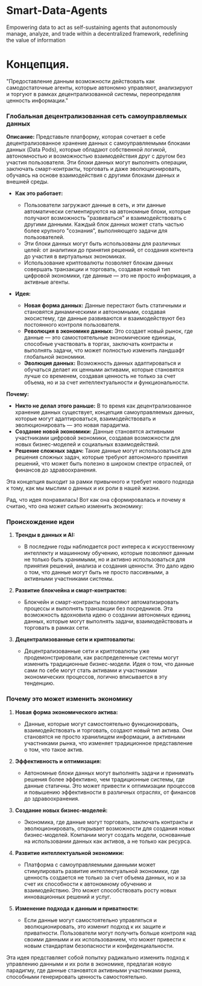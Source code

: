 # Smart-Data-Agents
Empowering data to act as self-sustaining agents that autonomously manage, analyze, and trade within a decentralized framework, redefining the value of information

# Концепция. 
"Предоставление данным возможности действовать как самодостаточные агенты, которые автономно управляют, анализируют и торгуют в рамках децентрализованной системы, переопределяя ценность информации."

### **Глобальная децентрализованная сеть самоуправляемых данных**
   
**Описание:** Представьте платформу, которая сочетает в себе децентрализованное хранение данных с самоуправляемыми блоками данных (Data Pods), которые обладают собственной логикой, автономностью и возможностью взаимодействия друг с другом без участия пользователя. Эти блоки данных могут выполнять операции, заключать смарт-контракты, торговать и даже эволюционировать, обучаясь на основе взаимодействия с другими блоками данных и внешней среды.

- **Как это работает:** 
  - Пользователи загружают данные в сеть, и эти данные автоматически сегментируются на автономные блоки, которые получают возможность "развиваться" и взаимодействовать с другими данными. Каждый блок данных может стать частью более крупного "сознания", выполняющего задачи для пользователей.
  - Эти блоки данных могут быть использованы для различных целей: от аналитики до принятия решений, от создания контента до участия в виртуальных экономиках.
  - Использование криптовалюты позволяет блокам данных совершать транзакции и торговать, создавая новый тип цифровой экономики, где данные — это не просто информация, а активные агенты.

- **Идея:**
  - **Новая форма данных:** Данные перестают быть статичными и становятся динамическими и автономными, создавая экосистему, где данные развиваются и взаимодействуют без постоянного контроля пользователя.
  - **Революция в экономике данных:** Это создает новый рынок, где данные — это самостоятельные экономические единицы, способные участвовать в торгах, заключать контракты и выполнять задачи, что может полностью изменить ландшафт глобальной экономики.
  - **Эволюция данных:** Возможность данных адаптироваться и обучаться делает их ценными активами, которые становятся лучше со временем, создавая ценность не только за счет объема, но и за счет интеллектуальности и функциональности.

**Почему:**
- **Никто не делал этого раньше:** В то время как децентрализованное хранение данных существует, концепция самоуправляемых данных, которые могут адаптироваться, взаимодействовать и эволюционировать — это новая парадигма.
- **Создание новой экономики:** Данные становятся активными участниками цифровой экономики, создавая возможности для новых бизнес-моделей и социальных взаимодействий.
- **Решение сложных задач:** Такие данные могут использоваться для решения сложных задач, которые требуют автономного принятия решений, что может быть полезно в широком спектре отраслей, от финансов до здравоохранения.

Эта концепция выходит за рамки привычного и требует нового подхода к тому, как мы мыслим о данных и их роли в нашей жизни.

Рад, что идея понравилась! Вот как она сформировалась и почему я считаю, что она может сильно изменить экономику:

### **Происхождение идеи**

1. **Тренды в данных и AI:**
   - В последние годы наблюдается рост интереса к искусственному интеллекту и машинному обучению, которые позволяют данным не только быть хранимыми, но и активно использоваться для принятия решений, анализа и создания ценности. Это дало идею о том, что данные могут быть не просто пассивными, а активными участниками системы.

2. **Развитие блокчейна и смарт-контрактов:**
   - Блокчейн и смарт-контракты позволяют автоматизировать процессы и выполнять транзакции без посредников. Эта возможность вдохновила идею о создании автономных единиц данных, которые могут выполнять задачи, взаимодействовать и торговать в рамках сети.

3. **Децентрализованные сети и криптовалюты:**
   - Децентрализованные сети и криптовалюты уже продемонстрировали, как распределенные системы могут изменить традиционные бизнес-модели. Идея о том, что данные сами по себе могут стать активами и участниками экономических процессов, логично вписывается в эту тенденцию.

### **Почему это может изменить экономику**

1. **Новая форма экономического актива:**
   - Данные, которые могут самостоятельно функционировать, взаимодействовать и торговать, создают новый тип актива. Они становятся не просто хранилищем информации, а активными участниками рынка, что изменяет традиционное представление о том, что такое актив.

2. **Эффективность и оптимизация:**
   - Автономные блоки данных могут выполнять задачи и принимать решения более эффективно, чем традиционные системы, где данные статичны. Это может привести к оптимизации процессов и повышению эффективности в различных отраслях, от финансов до здравоохранения.

3. **Создание новых бизнес-моделей:**
   - Экономика, где данные могут торговать, заключать контракты и эволюционировать, открывает возможности для создания новых бизнес-моделей. Компании могут создать модели, основанные на использовании данных как активов, а не только как ресурса.

4. **Развитие интеллектуальной экономики:**
   - Платформа с самоуправляемыми данными может стимулировать развитие интеллектуальной экономики, где ценность создается не только за счет объема данных, но и за счет их способности к автономному обучению и взаимодействию. Это может способствовать росту новых инновационных решений и услуг.

5. **Изменение подхода к данным и приватности:**
   - Если данные могут самостоятельно управляться и эволюционировать, это изменит подход к их защите и приватности. Пользователи могут получить больше контроля над своими данными и их использованием, что может привести к новым стандартам безопасности и конфиденциальности.

Эта идея представляет собой попытку радикально изменить подход к управлению данными и их роли в экономике, предлагая новую парадигму, где данные становятся активными участниками рынка, способными генерировать ценность самостоятельно.
